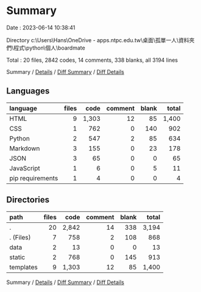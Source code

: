 # Summary

Date : 2023-06-14 10:38:41

Directory c:\\Users\\Hans\\OneDrive - apps.ntpc.edu.tw\\桌面\\孤單一人\\資料夾們\\程式\\python\\個人\\boardmate

Total : 20 files,  2842 codes, 14 comments, 338 blanks, all 3194 lines

Summary / [Details](details.md) / [Diff Summary](diff.md) / [Diff Details](diff-details.md)

## Languages
| language | files | code | comment | blank | total |
| :--- | ---: | ---: | ---: | ---: | ---: |
| HTML | 9 | 1,303 | 12 | 85 | 1,400 |
| CSS | 1 | 762 | 0 | 140 | 902 |
| Python | 2 | 547 | 2 | 85 | 634 |
| Markdown | 3 | 155 | 0 | 23 | 178 |
| JSON | 3 | 65 | 0 | 0 | 65 |
| JavaScript | 1 | 6 | 0 | 5 | 11 |
| pip requirements | 1 | 4 | 0 | 0 | 4 |

## Directories
| path | files | code | comment | blank | total |
| :--- | ---: | ---: | ---: | ---: | ---: |
| . | 20 | 2,842 | 14 | 338 | 3,194 |
| . (Files) | 7 | 758 | 2 | 108 | 868 |
| data | 2 | 13 | 0 | 0 | 13 |
| static | 2 | 768 | 0 | 145 | 913 |
| templates | 9 | 1,303 | 12 | 85 | 1,400 |

Summary / [Details](details.md) / [Diff Summary](diff.md) / [Diff Details](diff-details.md)